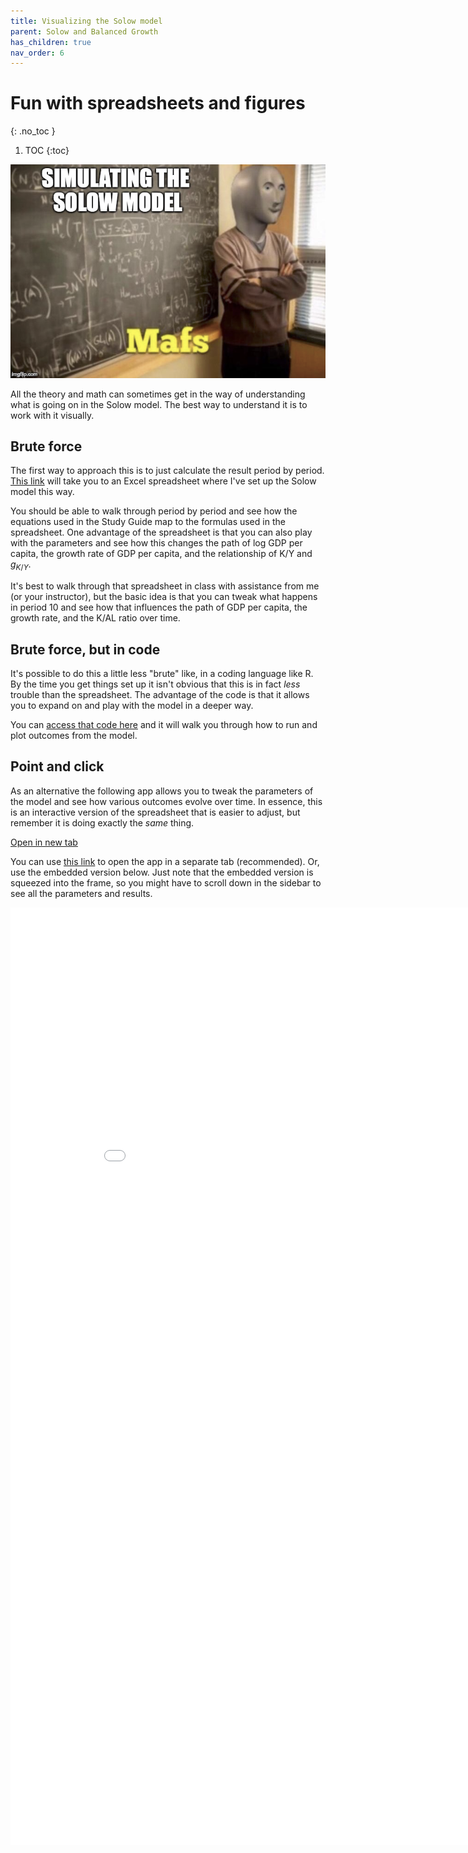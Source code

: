 ```yaml
---
title: Visualizing the Solow model
parent: Solow and Balanced Growth
has_children: true
nav_order: 6
---
```


# Fun with spreadsheets and figures
{: .no_toc }

1. TOC 
{:toc}

![Meme](meme_simulation.png)

All the theory and math can sometimes get in the way of understanding what is going on in the Solow model. The best way to understand it is to work with it visually. 

## Brute force
The first way to approach this is to just calculate the result period by period. [This link](basicsolow.xlsx) will take you to an Excel spreadsheet where I've set up the Solow model this way. 

You should be able to walk through period by period and see how the equations used in the Study Guide map to the formulas used in the spreadsheet. One advantage of the spreadsheet is that you can also play with the parameters and see how this changes the path of log GDP per capita, the growth rate of GDP per capita, and the relationship of K/Y and $g_{K/Y}$. 

It's best to walk through that spreadsheet in class with assistance from me (or your instructor), but the basic idea is that you can tweak what happens in period 10 and see how that influences the path of GDP per capita, the growth rate, and the K/AL ratio over time. 

## Brute force, but in code
It's possible to do this a little less "brute" like, in a coding language like R. By the time you get things set up it isn't obvious that this is in fact *less* trouble than the spreadsheet. The advantage of the code is that it allows you to expand on and play with the model in a deeper way. 

You can [access that code here](quarto-solow.html) and it will walk you through how to run and plot outcomes from the model.

## Point and click
As an alternative the following app allows you to tweak the parameters of the model and see how various outcomes evolve over time. In essence, this is an interactive version of the spreadsheet that is easier to adjust, but remember it is doing exactly the *same* thing. 

<a href="basic-solow.html" target="_blank">Open in new tab</a>

You can use [this link](basic-solow.html) to open the app in a separate tab (recommended). Or, use the embedded version below. Just note that the embedded version is squeezed into the frame, so you might have to scroll down in the sidebar to see all the parameters and results. 

<iframe height="1500" width="900" frameborder="no" src="basic-solow.html"> </iframe>


